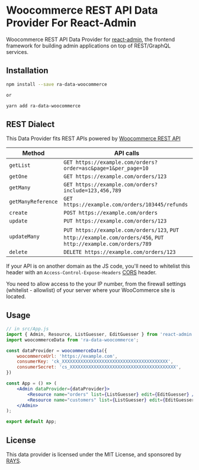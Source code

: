 # Woocommerce REST API Data Provider For React-Admin

Woocommerce REST API Data Provider for [react-admin](https://github.com/marmelab/react-admin), the frontend framework for building admin applications on top of REST/GraphQL services.

## Installation

```sh
npm install --save ra-data-woocommerce

or

yarn add ra-data-woocommerce
```

## REST Dialect

This Data Provider fits REST APIs powered by [Woocommerce REST API](https://woocommerce.github.io/woocommerce-rest-api-docs)

| Method             | API calls                                                                                                    |
| ------------------ | -------------------------------------------------------------------------------------------------------------|
| `getList`          | `GET https://example.com/orders?order=asc&page=1&per_page=10`                                                 |
| `getOne`           | `GET https://example.com/orders/123`                                                                          |
| `getMany`          | `GET https://example.com/orders?include=123,456,789`                                                          |
| `getManyReference` | `GET https://example.com/orders/103445/refunds`                                                              |
| `create`           | `POST https://example.com/orders`                                                                             |
| `update`           | `PUT https://example.com/orders/123`                                                                          |
| `updateMany`       | `PUT https://example.com/orders/123`, `PUT http://example.com/orders/456`, `PUT http://example.com/orders/789`  |
| `delete`           | `DELETE https://example.com/orders/123`                                                                       |


If your API is on another domain as the JS code, you'll need to whitelist this header with an `Access-Control-Expose-Headers` [CORS](https://developer.mozilla.org/en-US/docs/Web/HTTP/Access_control_CORS) header.

You need to allow access to the your IP number, from the firewall settings (whitelist - allowlist) of your server where your WooCommerce site is located.


## Usage

```jsx
// in src/App.js
import { Admin, Resource, ListGuesser, EditGuesser } from 'react-admin';
import woocommerceData from 'ra-data-woocommerce';

const dataProvider = woocommerceData({
    woocommerceUrl: 'https://example.com',
    consumerKey: 'ck_XXXXXXXXXXXXXXXXXXXXXXXXXXXXXXXXXXXXXXXX',
    consumerSecret: 'cs_XXXXXXXXXXXXXXXXXXXXXXXXXXXXXXXXXXXXXXXX',
})

const App = () => (
    <Admin dataProvider={dataProvider}>
        <Resource name="orders" list={ListGuesser} edit={EditGuesser} />
        <Resource name="customers" list={ListGuesser} edit={EditGuesser} />
    </Admin>
);

export default App;
```

## License

This data provider is licensed under the MIT License, and sponsored by [RAYS](https://rays.com.tr).